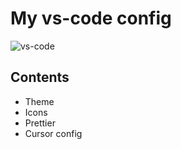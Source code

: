 
# My vs-code config




![vs-code](https://res.cloudinary.com/dnsmfzkcw/image/upload/v1717431207/vscode-config/Drawing_2024-06-03_21.36.33.excalidraw_rujwhy.png)


## Contents

- Theme
- Icons
- Prettier
- Cursor config

